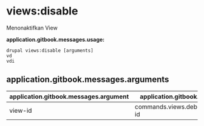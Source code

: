 # views:disable
Menonaktifkan View

**application.gitbook.messages.usage:**
```
drupal views:disable [arguments]
vd
vdi
```

## application.gitbook.messages.arguments
application.gitbook.messages.argument | application.gitbook.messages.details
---------|-------------
view-id | commands.views.debug.arguments.view-id

